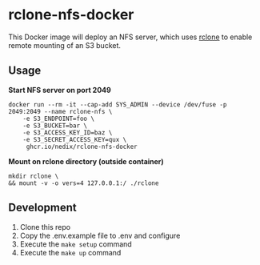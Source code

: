 # rclone-nfs-docker

This Docker image will deploy an NFS server, which uses [rclone](https://github.com/rclone/rclone) to enable remote
mounting of an S3 bucket.

## Usage

**Start NFS server on port 2049**

```shell
docker run --rm -it --cap-add SYS_ADMIN --device /dev/fuse -p 2049:2049 --name rclone-nfs \
    -e S3_ENDPOINT=foo \
    -e S3_BUCKET=bar \
    -e S3_ACCESS_KEY_ID=baz \
    -e S3_SECRET_ACCESS_KEY=qux \
     ghcr.io/nedix/rclone-nfs-docker
```

**Mount on rclone directory (outside container)**

```shell
mkdir rclone \
&& mount -v -o vers=4 127.0.0.1:/ ./rclone
```

## Development

1. Clone this repo
2. Copy the .env.example file to .env and configure
3. Execute the `make setup` command
4. Execute the `make up` command
